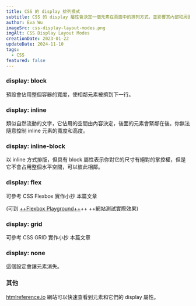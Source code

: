 ```yaml
---
title: CSS 的 display 排列模式
subtitle: CSS 的 display 屬性會決定一個元素在頁面中的排列方式，並影響其內部和周圍元素的佈局。
author: Eva Wu
imageSrc: css-display-layout-modes.png
imgAlt: CSS Display Layout Modes
creationDate: 2023-01-22
updateDate: 2024-11-10
tags:
  - CSS
featured: false
---
```


### display: block

預設會佔用整個容器的寬度，使相鄰元素被擠到下一行。

### display: inline

類似自然流動的文字，它佔用的空間由內容決定，後面的元素會緊鄰在後。你無法隨意控制 inline 元素的寬度和高度。

### display: inline-block

以 inline 方式排版，但具有 block 屬性表示你對它的尺寸有絕對的掌控權，但是它不會占用整個水平空間，可以彼此相鄰。

### display: flex

可參考 CSS Flexbox 實作小抄 本篇文章

(可到 [++Flexbox Playground++](https://flexiting.com/playground/)++ ++網站測試實際效果)

### display: grid

可參考 CSS GRID 實作小抄 本篇文章

### display: none

這個設定會讓元素消失。

### 其他

[htmlreference.io](htmlreference.io) 網站可以快速查看到元素和它們的 display 屬性。
